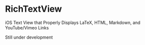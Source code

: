 # RichTextView
iOS Text View that Properly Displays LaTeX, HTML, Markdown, and YouTube/Vimeo Links

Still under development
